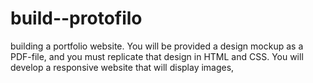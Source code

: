 # build--protofilo
building a portfolio website. You will be provided a design mockup as a PDF-file, and you must replicate that design in HTML and CSS. You will develop a responsive website that will display images, 
